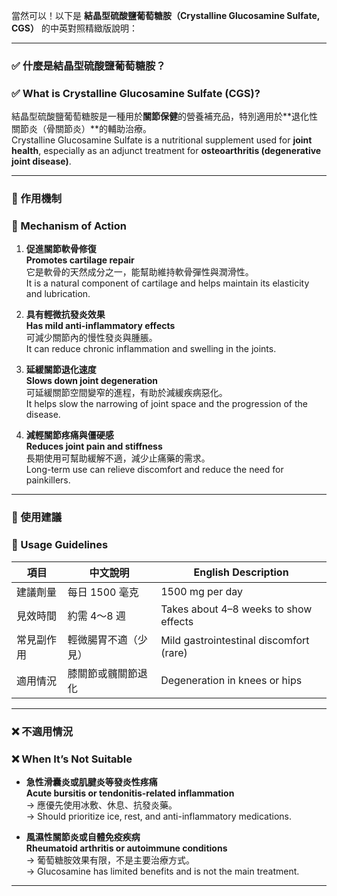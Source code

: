 當然可以！以下是 **結晶型硫酸鹽葡萄糖胺（Crystalline Glucosamine Sulfate, CGS）** 的中英對照精緻版說明：

---

### ✅ 什麼是結晶型硫酸鹽葡萄糖胺？  
### ✅ What is Crystalline Glucosamine Sulfate (CGS)?

結晶型硫酸鹽葡萄糖胺是一種用於**關節保健**的營養補充品，特別適用於**退化性關節炎（骨關節炎）**的輔助治療。  
Crystalline Glucosamine Sulfate is a nutritional supplement used for **joint health**, especially as an adjunct treatment for **osteoarthritis (degenerative joint disease)**.

---

### 🧪 作用機制  
### 🧪 Mechanism of Action

1. **促進關節軟骨修復**  
   **Promotes cartilage repair**  
   它是軟骨的天然成分之一，能幫助維持軟骨彈性與潤滑性。  
   It is a natural component of cartilage and helps maintain its elasticity and lubrication.

2. **具有輕微抗發炎效果**  
   **Has mild anti-inflammatory effects**  
   可減少關節內的慢性發炎與腫脹。  
   It can reduce chronic inflammation and swelling in the joints.

3. **延緩關節退化速度**  
   **Slows down joint degeneration**  
   可延緩關節空間變窄的進程，有助於減緩疾病惡化。  
   It helps slow the narrowing of joint space and the progression of the disease.

4. **減輕關節疼痛與僵硬感**  
   **Reduces joint pain and stiffness**  
   長期使用可幫助緩解不適，減少止痛藥的需求。  
   Long-term use can relieve discomfort and reduce the need for painkillers.

---

### 💊 使用建議  
### 💊 Usage Guidelines

| 項目 | 中文說明 | English Description |
|------|----------|---------------------|
| 建議劑量 | 每日 1500 毫克 | 1500 mg per day |
| 見效時間 | 約需 4～8 週 | Takes about 4–8 weeks to show effects |
| 常見副作用 | 輕微腸胃不適（少見） | Mild gastrointestinal discomfort (rare) |
| 適用情況 | 膝關節或髖關節退化 | Degeneration in knees or hips |

---

### ❌ 不適用情況  
### ❌ When It’s Not Suitable

- **急性滑囊炎或肌腱炎等發炎性疼痛**  
  **Acute bursitis or tendonitis-related inflammation**  
  → 應優先使用冰敷、休息、抗發炎藥。  
  → Should prioritize ice, rest, and anti-inflammatory medications.

- **風濕性關節炎或自體免疫疾病**  
  **Rheumatoid arthritis or autoimmune conditions**  
  → 葡萄糖胺效果有限，不是主要治療方式。  
  → Glucosamine has limited benefits and is not the main treatment.

---

